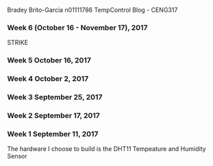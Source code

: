 Bradey Brito-Garcia n01111786
TempControl Blog - CENG317


### Week 6 (October 16 - November 17), 2017

STRIKE

### Week 5 October 16, 2017



### Week 4 October 2, 2017



### Week 3 September 25, 2017

 

### Week 2 September 17, 2017 



### Week 1 September 11, 2017

The hardware I choose to build is the DHT11 Tempeature and Humidity Sensor
